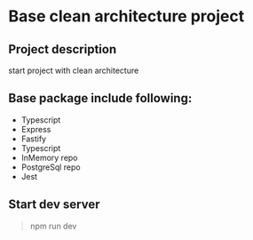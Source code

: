 # Base clean architecture project 

## Project description
start project with clean architecture 

## Base package include following:
- Typescript
- Express
- Fastify
- Typescript
- InMemory repo
- PostgreSql repo
- Jest

## Start dev server
> npm run dev
